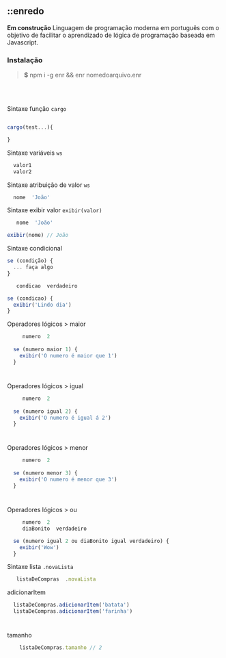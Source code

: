 ## ::enredo 

**Em construção**  Linguagem de programação moderna em português com o objetivo de facilitar o aprendizado de lógica de programação baseada em Javascript.



### Instalação

> **$** npm i -g enr && enr nomedoarquivo.enr  

<br>
<br>

Sintaxe função `cargo`  
```javascript

cargo(test...){

}
```

Sintaxe variáveis `ws`  
```javascript
  valor1
  valor2
```

Sintaxe atribuição de valor `ws`  
```javascript
  nome  'João'
```

Sintaxe exibir valor `exibir(valor)`  
```javascript
   nome  'João'

exibir(nome) // João
```

Sintaxe condicional
```javascript
se (condição) {
  ... faça algo
}
```
```javascript
   condicao  verdadeiro

se (condicao) {
  exibir('Lindo dia')
}
```

Operadores lógicos > maior

```javascript
     numero  2
  
  se (numero maior 1) {
    exibir('O numero é maior que 1')
  }

```
#

Operadores lógicos > igual

```javascript
     numero  2
  
  se (numero igual 2) {
    exibir('O numero é igual á 2')
  }
```

#

Operadores lógicos > menor

```javascript
     numero  2
  
  se (numero menor 3) {
    exibir('O numero é menor que 3')
  }
  ```
#

Operadores lógicos > ou

```javascript
     numero  2
     diaBonito  verdadeiro

  se (numero igual 2 ou diaBonito igual verdadeiro) {
    exibir('Wow')
  }
  ```

Sintaxe lista `.novaLista`  
```javascript
   listaDeCompras  .novaLista
```

adicionarItem

  ```javascript
    listaDeCompras.adicionarItem('batata')
    listaDeCompras.adicionarItem('farinha')
  ```

#

tamanho

```javascript
    listaDeCompras.tamanho // 2
  ```
